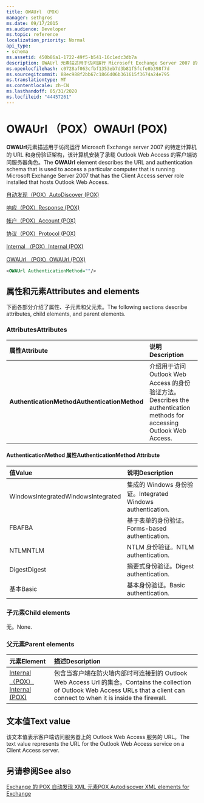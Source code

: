 ```yaml
---
title: OWAUrl （POX）
manager: sethgros
ms.date: 09/17/2015
ms.audience: Developer
ms.topic: reference
localization_priority: Normal
api_type:
- schema
ms.assetid: 450b86a1-1722-49f5-b541-16c1edc3db7a
description: OWAUrl 元素描述用于访问运行 Microsoft Exchange Server 2007 的特定计算机的 URL 和身份验证架构，该计算机安装了承载 Outlook Web Access 的客户端访问服务器角色。
ms.openlocfilehash: c0728af063cfbf1353eb7d3b81f5fcfe8b398f7d
ms.sourcegitcommit: 88ec988f2bb67c1866d06b361615f3674a24e795
ms.translationtype: MT
ms.contentlocale: zh-CN
ms.lasthandoff: 05/31/2020
ms.locfileid: "44457261"
---
```

# <a name="owaurl-pox"></a><span data-ttu-id="0eb99-103">OWAUrl （POX）</span><span class="sxs-lookup"><span data-stu-id="0eb99-103">OWAUrl (POX)</span></span>

<span data-ttu-id="0eb99-104">**OWAUrl**元素描述用于访问运行 Microsoft Exchange server 2007 的特定计算机的 URL 和身份验证架构，该计算机安装了承载 Outlook Web Access 的客户端访问服务器角色。</span><span class="sxs-lookup"><span data-stu-id="0eb99-104">The **OWAUrl** element describes the URL and authentication schema that is used to access a particular computer that is running Microsoft Exchange Server 2007 that has the Client Access server role installed that hosts Outlook Web Access.</span></span> 
  
[<span data-ttu-id="0eb99-105">自动发现（POX）</span><span class="sxs-lookup"><span data-stu-id="0eb99-105">AutoDiscover (POX)</span></span>](autodiscover-pox.md)
  
[<span data-ttu-id="0eb99-106">响应（POX）</span><span class="sxs-lookup"><span data-stu-id="0eb99-106">Response (POX)</span></span>](response-pox.md)
  
[<span data-ttu-id="0eb99-107">帐户（POX）</span><span class="sxs-lookup"><span data-stu-id="0eb99-107">Account (POX)</span></span>](account-pox.md)
  
[<span data-ttu-id="0eb99-108">协议（POX）</span><span class="sxs-lookup"><span data-stu-id="0eb99-108">Protocol (POX)</span></span>](protocol-pox.md)
  
[<span data-ttu-id="0eb99-109">Internal （POX）</span><span class="sxs-lookup"><span data-stu-id="0eb99-109">Internal (POX)</span></span>](internal-pox.md)
  
[<span data-ttu-id="0eb99-110">OWAUrl （POX）</span><span class="sxs-lookup"><span data-stu-id="0eb99-110">OWAUrl (POX)</span></span>](owaurl-pox.md)
  
```xml
<OWAUrl AuthenticationMethod=""/>
```

## <a name="attributes-and-elements"></a><span data-ttu-id="0eb99-111">属性和元素</span><span class="sxs-lookup"><span data-stu-id="0eb99-111">Attributes and elements</span></span>

<span data-ttu-id="0eb99-112">下面各部分介绍了属性、子元素和父元素。</span><span class="sxs-lookup"><span data-stu-id="0eb99-112">The following sections describe attributes, child elements, and parent elements.</span></span>
  
### <a name="attributes"></a><span data-ttu-id="0eb99-113">Attributes</span><span class="sxs-lookup"><span data-stu-id="0eb99-113">Attributes</span></span>

|<span data-ttu-id="0eb99-114">**属性**</span><span class="sxs-lookup"><span data-stu-id="0eb99-114">**Attribute**</span></span>|<span data-ttu-id="0eb99-115">**说明**</span><span class="sxs-lookup"><span data-stu-id="0eb99-115">**Description**</span></span>|
|:-----|:-----|
|<span data-ttu-id="0eb99-116">**AuthenticationMethod**</span><span class="sxs-lookup"><span data-stu-id="0eb99-116">**AuthenticationMethod**</span></span> <br/> |<span data-ttu-id="0eb99-117">介绍用于访问 Outlook Web Access 的身份验证方法。</span><span class="sxs-lookup"><span data-stu-id="0eb99-117">Describes the authentication methods for accessing Outlook Web Access.</span></span>  <br/> |
   
#### <a name="authenticationmethod-attribute"></a><span data-ttu-id="0eb99-118">AuthenticationMethod 属性</span><span class="sxs-lookup"><span data-stu-id="0eb99-118">AuthenticationMethod Attribute</span></span>

|<span data-ttu-id="0eb99-119">**值**</span><span class="sxs-lookup"><span data-stu-id="0eb99-119">**Value**</span></span>|<span data-ttu-id="0eb99-120">**说明**</span><span class="sxs-lookup"><span data-stu-id="0eb99-120">**Description**</span></span>|
|:-----|:-----|
|<span data-ttu-id="0eb99-121">WindowsIntegrated</span><span class="sxs-lookup"><span data-stu-id="0eb99-121">WindowsIntegrated</span></span>  <br/> |<span data-ttu-id="0eb99-122">集成的 Windows 身份验证。</span><span class="sxs-lookup"><span data-stu-id="0eb99-122">Integrated Windows authentication.</span></span>  <br/> |
|<span data-ttu-id="0eb99-123">FBA</span><span class="sxs-lookup"><span data-stu-id="0eb99-123">FBA</span></span>  <br/> |<span data-ttu-id="0eb99-124">基于表单的身份验证。</span><span class="sxs-lookup"><span data-stu-id="0eb99-124">Forms-based authentication.</span></span>  <br/> |
|<span data-ttu-id="0eb99-125">NTLM</span><span class="sxs-lookup"><span data-stu-id="0eb99-125">NTLM</span></span>  <br/> |<span data-ttu-id="0eb99-126">NTLM 身份验证。</span><span class="sxs-lookup"><span data-stu-id="0eb99-126">NTLM authentication.</span></span>  <br/> |
|<span data-ttu-id="0eb99-127">Digest</span><span class="sxs-lookup"><span data-stu-id="0eb99-127">Digest</span></span>  <br/> |<span data-ttu-id="0eb99-128">摘要式身份验证。</span><span class="sxs-lookup"><span data-stu-id="0eb99-128">Digest authentication.</span></span>  <br/> |
|<span data-ttu-id="0eb99-129">基本</span><span class="sxs-lookup"><span data-stu-id="0eb99-129">Basic</span></span>  <br/> |<span data-ttu-id="0eb99-130">基本身份验证。</span><span class="sxs-lookup"><span data-stu-id="0eb99-130">Basic authentication.</span></span>  <br/> |
   
### <a name="child-elements"></a><span data-ttu-id="0eb99-131">子元素</span><span class="sxs-lookup"><span data-stu-id="0eb99-131">Child elements</span></span>

<span data-ttu-id="0eb99-132">无。</span><span class="sxs-lookup"><span data-stu-id="0eb99-132">None.</span></span>
  
### <a name="parent-elements"></a><span data-ttu-id="0eb99-133">父元素</span><span class="sxs-lookup"><span data-stu-id="0eb99-133">Parent elements</span></span>

|<span data-ttu-id="0eb99-134">**元素**</span><span class="sxs-lookup"><span data-stu-id="0eb99-134">**Element**</span></span>|<span data-ttu-id="0eb99-135">**描述**</span><span class="sxs-lookup"><span data-stu-id="0eb99-135">**Description**</span></span>|
|:-----|:-----|
|[<span data-ttu-id="0eb99-136">Internal （POX）</span><span class="sxs-lookup"><span data-stu-id="0eb99-136">Internal (POX)</span></span>](internal-pox.md) <br/> |<span data-ttu-id="0eb99-137">包含当客户端在防火墙内部时可连接到的 Outlook Web Access Url 的集合。</span><span class="sxs-lookup"><span data-stu-id="0eb99-137">Contains the collection of Outlook Web Access URLs that a client can connect to when it is inside the firewall.</span></span>  <br/> |
   
## <a name="text-value"></a><span data-ttu-id="0eb99-138">文本值</span><span class="sxs-lookup"><span data-stu-id="0eb99-138">Text value</span></span>

<span data-ttu-id="0eb99-139">该文本值表示客户端访问服务器上的 Outlook Web Access 服务的 URL。</span><span class="sxs-lookup"><span data-stu-id="0eb99-139">The text value represents the URL for the Outlook Web Access service on a Client Access server.</span></span>
  
## <a name="see-also"></a><span data-ttu-id="0eb99-140">另请参阅</span><span class="sxs-lookup"><span data-stu-id="0eb99-140">See also</span></span>



[<span data-ttu-id="0eb99-141">Exchange 的 POX 自动发现 XML 元素</span><span class="sxs-lookup"><span data-stu-id="0eb99-141">POX Autodiscover XML elements for Exchange</span></span>](pox-autodiscover-xml-elements-for-exchange.md)

